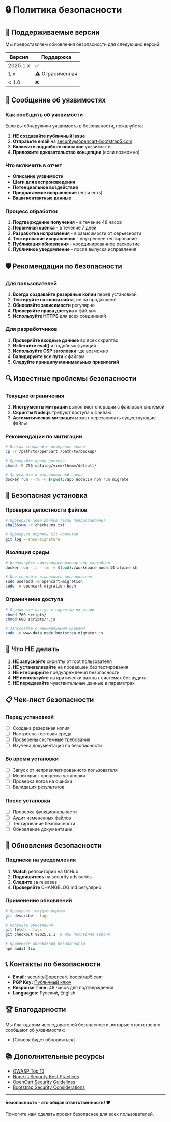 # 🔒 Политика безопасности

## 🎯 Поддерживаемые версии

Мы предоставляем обновления безопасности для следующих версий:

| Версия   | Поддержка       |
| -------- | --------------- |
| 2025.1.x | ✅              |
| 1.x      | ⚠️ Ограниченная |
| < 1.0    | ❌              |

## 🚨 Сообщение об уязвимостях

### Как сообщить об уязвимости

Если вы обнаружили уязвимость в безопасности, пожалуйста:

1. **НЕ создавайте публичный Issue**
2. **Отправьте email** на security@opencart-bootstrap5.com
3. **Включите подробное описание** уязвимости
4. **Приложите доказательство концепции** (если возможно)

### Что включить в отчет

- **Описание уязвимости**
- **Шаги для воспроизведения**
- **Потенциальное воздействие**
- **Предлагаемое исправление** (если есть)
- **Ваши контактные данные**

### Процесс обработки

1. **Подтверждение получения** - в течение 48 часов
2. **Первичная оценка** - в течение 7 дней
3. **Разработка исправления** - в зависимости от серьезности
4. **Тестирование исправления** - внутреннее тестирование
5. **Публикация обновления** - координированное раскрытие
6. **Публичное уведомление** - после выпуска исправления

## 🛡️ Рекомендации по безопасности

### Для пользователей

1. **Всегда создавайте резервные копии** перед установкой
2. **Тестируйте на копии сайта**, не на продакшене
3. **Обновляйте зависимости** регулярно
4. **Проверяйте права доступа** к файлам
5. **Используйте HTTPS** для всех соединений

### Для разработчиков

1. **Проверяйте входные данные** во всех скриптах
2. **Избегайте eval()** и подобных функций
3. **Используйте CSP заголовки** где возможно
4. **Валидируйте все пути** к файлам
5. **Следуйте принципу минимальных привилегий**

## 🔍 Известные проблемы безопасности

### Текущие ограничения

1. **Инструменты миграции** выполняют операции с файловой системой
2. **Скрипты Node.js** требуют доступа к файлам
3. **Автоматическая миграция** может перезаписать существующие файлы

### Рекомендации по митигации

```bash
# Всегда создавайте резервные копии
cp -r /path/to/opencart /path/to/backup/

# Проверяйте права доступа
chmod -R 755 catalog/view/theme/default/

# Запускайте в изолированной среде
docker run --rm -v $(pwd):/app node:14 npm run migrate
```

## 🔐 Безопасная установка

### Проверка целостности файлов

```bash
# Проверьте хеши файлов (если предоставлены)
sha256sum -c checksums.txt

# Проверьте подпись Git коммитов
git log --show-signature
```

### Изоляция среды

```bash
# Используйте виртуальную машину или контейнер
docker run -it --rm -v $(pwd):/workspace node:14-alpine sh

# Или создайте отдельного пользователя
sudo useradd -m opencart-migration
sudo -u opencart-migration bash
```

### Ограничение доступа

```bash
# Ограничьте доступ к скриптам миграции
chmod 700 scripts/
chmod 600 scripts/*.js

# Запускайте с минимальными правами
sudo -u www-data node bootstrap-migrator.js
```

## 🚫 Что НЕ делать

1. **НЕ запускайте** скрипты от root пользователя
2. **НЕ устанавливайте** на продакшен без тестирования
3. **НЕ игнорируйте** предупреждения безопасности
4. **НЕ используйте** на критически важных системах без аудита
5. **НЕ передавайте** чувствительные данные в параметрах

## 📋 Чек-лист безопасности

### Перед установкой

- [ ] Создана резервная копия
- [ ] Настроена тестовая среда
- [ ] Проверены системные требования
- [ ] Изучена документация по безопасности

### Во время установки

- [ ] Запуск от непривилегированного пользователя
- [ ] Мониторинг процесса установки
- [ ] Проверка логов на ошибки
- [ ] Валидация результатов

### После установки

- [ ] Проверка функциональности
- [ ] Аудит измененных файлов
- [ ] Тестирование безопасности
- [ ] Обновление документации

## 🔄 Обновления безопасности

### Подписка на уведомления

1. **Watch** репозиторий на GitHub
2. **Подпишитесь** на security advisories
3. **Следите** за releases
4. **Проверяйте** CHANGELOG.md регулярно

### Применение обновлений

```bash
# Проверьте текущую версию
git describe --tags

# Получите обновления
git fetch --tags
git checkout v2025.1.1  # или последняя версия

# Примените обновления безопасности
npm audit fix
```

## 📞 Контакты по безопасности

- **Email:** security@opencart-bootstrap5.com
- **PGP Key:** [Публичный ключ](https://keybase.io/opencart-bootstrap5)
- **Response Time:** 48 часов для подтверждения
- **Languages:** Русский, English

## 🏆 Благодарности

Мы благодарим исследователей безопасности, которые ответственно сообщают об уязвимостях:

- [Список будет обновляться]

## 📚 Дополнительные ресурсы

- [OWASP Top 10](https://owasp.org/www-project-top-ten/)
- [Node.js Security Best Practices](https://nodejs.org/en/docs/guides/security/)
- [OpenCart Security Guidelines](https://docs.opencart.com/en-gb/administration/security/)
- [Bootstrap Security Considerations](https://getbootstrap.com/docs/5.3/getting-started/introduction/#security)

---

**Безопасность - это общая ответственность!** 🛡️

Помогите нам сделать проект безопаснее для всех пользователей.
